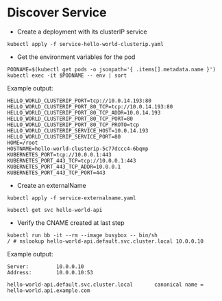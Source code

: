 # Discover Service

- Create a deployment with its clusterIP service

```
kubectl apply -f service-hello-world-clusterip.yaml
```


- Get the environment variables for the pod

```
PODNAME=$(kubectl get pods -o jsonpath='{ .items[].metadata.name }')
kubectl exec -it $PODNAME -- env | sort
```

Example output:

```
HELLO_WORLD_CLUSTERIP_PORT=tcp://10.0.14.193:80
HELLO_WORLD_CLUSTERIP_PORT_80_TCP=tcp://10.0.14.193:80
HELLO_WORLD_CLUSTERIP_PORT_80_TCP_ADDR=10.0.14.193
HELLO_WORLD_CLUSTERIP_PORT_80_TCP_PORT=80
HELLO_WORLD_CLUSTERIP_PORT_80_TCP_PROTO=tcp
HELLO_WORLD_CLUSTERIP_SERVICE_HOST=10.0.14.193
HELLO_WORLD_CLUSTERIP_SERVICE_PORT=80
HOME=/root
HOSTNAME=hello-world-clusterip-5c77dccc4-6bqmp
KUBERNETES_PORT=tcp://10.0.0.1:443
KUBERNETES_PORT_443_TCP=tcp://10.0.0.1:443
KUBERNETES_PORT_443_TCP_ADDR=10.0.0.1
KUBERNETES_PORT_443_TCP_PORT=443
```


- Create an externalName

```
kubectl apply -f service-externalname.yaml
```

```
kubectl get svc hello-world-api
```


- Verify the CNAME created at last step

```
kubectl run bb -it --rm --image busybox -- bin/sh
/ # nslookup hello-world-api.default.svc.cluster.local 10.0.0.10
```

Example output:
```
Server:         10.0.0.10
Address:        10.0.0.10:53

hello-world-api.default.svc.cluster.local       canonical name = hello-world.api.example.com
```